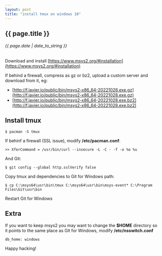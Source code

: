 ```yaml
---
layout: post
title: "install tmux on windows 10"
---
```


## {{ page.title }}

###### {{ page.date | date_to_string }}

Download and install [https://www.msys2.org/#installation](https://www.msys2.org/#installation)

If behind a firewall, compress as gz or bz2, upload a custom server and download from it, eg:

  - [http://f.javier.io/public/bin/msys2-x86_64-20221028.exe.gz](http://f.javier.io/public/bin/msys2-x86_64-20221028.exe.gz)
  - [http://f.javier.io/public/bin/msys2-x86_64-20221028.exe.bz2](http://f.javier.io/public/bin/msys2-x86_64-20221028.exe.bz2)

## Install tmux

    $ pacman -S tmux

If behinf a firewall (SSL issue), modify **/etc/pacman.conf**:

    >> XferCommand = /usr/bin/curl --insecure -L -C - -f -o %o %u

And Git:

    $ git config --global http.sslVerify false

Copy tmux and dependencies to Git for Windows path:

    $ cp C:\msys64\usr\bin\tmux C:\msys64\usr\bin\msys-event* C:\Program Files\Git\usr\bin

Restart Git for Windows

## Extra

If you want to keep msys2 you may want to change the **$HOME** directory so it points to the same place as Git for Windows, modify **/etc/nsswitch.conf**

    db_home: windows

Happy hacking!
